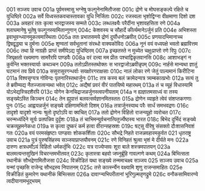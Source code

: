 001  सञ्जय उवाच
001a पूर्वमस्मासु भग्नेषु फल्गुनेनामितौजसा
001c द्रोणे च मोघसङ्कल्पे रक्षिते च युधिष्ठिरे
002a सर्वे विध्वस्तकवचास्तावका युधि निर्जिताः
002c रजस्वला भृशोद्विग्ना वीक्षमाणा दिशो दश
003a अवहारं ततः कृत्वा भारद्वाजस्य सम्मते
003c लब्धलक्ष्यैः परैर्दीना भृशावहसिता रणे
004a श्लाघमानेषु भूतेषु फल्गुनस्यामितान्गुणान्
004c केशवस्य च सौहार्दे कीर्त्यमानेऽर्जुनं प्रति
004e अभिशस्ता इवाभूवन्ध्यानमूकत्वमास्थिताः
005a ततः प्रभातसमये द्रोणं दुर्योधनोऽब्रवीत्
005c प्रणयादभिमानाच्च द्विषद्वृद्ध्या च दुर्मनाः
005e शृण्वतां सर्वभूतानां संरब्धो वाक्यकोविदः
006a नूनं वयं वध्यपक्षे भवतो ब्रह्मवित्तम
006c तथा हि नाग्रहीः प्राप्तं समीपेऽद्य युधिष्ठिरम्
007a इच्छतस्ते न मुच्येत चक्षुःप्राप्तो रणे रिपुः
007c जिघृक्षतो रक्ष्यमाणः सामरैरपि पाण्डवैः
008a वरं दत्त्वा मम प्रीतः पश्चाद्विकृतवानसि
008c आशाभङ्गं न कुर्वन्ति भक्तस्यार्याः कथञ्चन
009a ततोऽप्रीतस्तथोक्तः स भारद्वाजोऽब्रवीन्नृपम्
009c नार्हसे मान्यथा ज्ञातुं घटमानं तव प्रिये
010a ससुरासुरगन्धर्वाः सयक्षोरगराक्षसाः
010c नालं लोका रणे जेतुं पाल्यमानं किरीटिना
011a विश्वसृग्यत्र गोविन्दः पृतनारिस्तथार्जुनः
011c तत्र कस्य बलं क्रामेदन्यत्र त्र्यम्बकात्प्रभोः
012a सत्यं तु ते ब्रवीम्यद्य नैतज्जात्वन्यथा भवेत्
012c अद्यैषां प्रवरं वीरं पातयिष्ये महारथम्
013a तं च व्यूहं विधास्यामि योऽभेद्यस्त्रिदशैरपि
013c योगेन केनचिद्राजन्नर्जुनस्त्वपनीयताम्
014a न ह्यज्ञातमसाध्यं वा तस्य सङ्ख्येऽस्ति किञ्चन
014c तेन ह्युपात्तं बलवत्सर्वज्ञानमितस्ततः
015a द्रोणेन व्याहृते त्वेवं संशप्तकगणाः पुनः
015c आह्वयन्नर्जुनं सङ्ख्ये दक्षिणामभितो दिशम्
016a तत्रार्जुनस्याथ परैः सार्धं समभवद्रणः
016c तादृशो यादृशो नान्यः श्रुतो दृष्टोऽपि वा क्वचित्
017a ततो द्रोणेन विहितो राजन्व्यूहो व्यरोचत
017c चरन्मध्यंदिने सूर्यः प्रतपन्निव दुर्दृशः
018a तं चाभिमन्युर्वचनात्पितुर्ज्येष्ठस्य भारत
018c बिभेद दुर्भिदं सङ्ख्ये चक्रव्यूहमनेकधा
019a स कृत्वा दुष्करं कर्म हत्वा वीरान्सहस्रशः
019c षट्सु वीरेषु संसक्तो दौःशासनिवशं गतः
020a वयं परमसंहृष्टाः पाण्डवाः शोककर्शिताः
020c सौभद्रे निहते राजन्नवहारमकुर्वत
021  धृतराष्ट्र उवाच
021a पुत्रं पुरुषसिंहस्य सञ्जयाप्राप्तयौवनम्
021c रणे विनिहतं श्रुत्वा भृशं मे दीर्यते मनः
022a दारुणः क्षत्रधर्मोऽयं विहितो धर्मकर्तृभिः
022c यत्र राज्येप्सवः शूरा बाले शस्त्रमपातयन्
023a बालमत्यन्तसुखिनं विचरन्तमभीतवत्
023c कृतास्त्रा बहवो जघ्नुर्ब्रूहि गावल्गणे कथम्
024a बिभित्सता रथानीकं सौभद्रेणामितौजसा
024c विक्रीडितं यथा सङ्ख्ये तन्ममाचक्ष्व सञ्जय
025  सञ्जय उवाच
025a यन्मां पृच्छसि राजेन्द्र सौभद्रस्य निपातनम्
025c तत्ते कार्त्स्न्येन वक्ष्यामि शृणु राजन्समाहितः
025e विक्रीडितं कुमारेण यथानीकं बिभित्सता
026a दावाग्न्यभिपरीतानां भूरिगुल्मतृणद्रुमे
026c वनौकसामिवारण्ये त्वदीयानामभूद्भयम्


